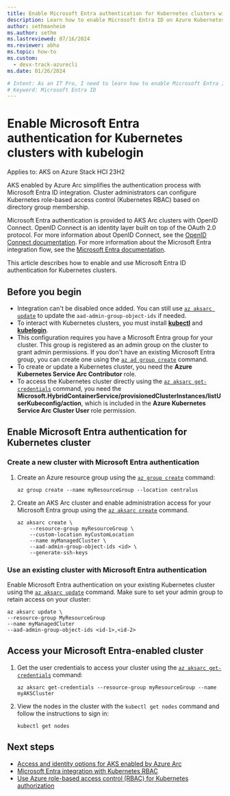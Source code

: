 ```yaml
---
title: Enable Microsoft Entra authentication for Kubernetes clusters with kubelogin
description: Learn how to enable Microsoft Entra ID on Azure Kubernetes Service with kubelogin and authenticate Azure users with credentials or managed roles.
author: sethmanheim
ms.author: sethm 
ms.lastreviewed: 07/16/2024
ms.reviewer: abha
ms.topic: how-to
ms.custom:
  - devx-track-azurecli
ms.date: 01/26/2024

# Intent: As an IT Pro, I need to learn how to enable Microsoft Entra ID authentication for Kubernetes clusters
# Keyword: Microsoft Entra ID
---
```


# Enable Microsoft Entra authentication for Kubernetes clusters with kubelogin

Applies to: AKS on Azure Stack HCI 23H2

AKS enabled by Azure Arc simplifies the authentication process with Microsoft Entra ID integration. Cluster administrators can configure Kubernetes role-based access control (Kubernetes RBAC) based on directory group membership.

Microsoft Entra authentication is provided to AKS Arc clusters with OpenID Connect. OpenID Connect is an identity layer built on top of the OAuth 2.0 protocol. For more information about OpenID Connect, see the [OpenID Connect documentation](/entra/identity-platform/v2-protocols-oidc). For more information about the Microsoft Entra integration flow, see the [Microsoft Entra documentation](concepts-security-access-identity.md#microsoft-entra-integration).

This article describes how to enable and use Microsoft Entra ID authentication for Kubernetes clusters.

## Before you begin

- Integration can't be disabled once added. You can still use [`az aksarc update`](/cli/azure/aksarc#az-aksarc-update) to update the `aad-admin-group-object-ids` if needed.
- To interact with Kubernetes clusters, you must install [**kubectl**](https://kubernetes.io/docs/tasks/tools/) and [**kubelogin**](https://azure.github.io/kubelogin/install.html).
- This configuration requires you have a Microsoft Entra group for your cluster. This group is registered as an admin group on the cluster to grant admin permissions. If you don't have an existing Microsoft Entra group, you can create one using the [`az ad group create`](/cli/azure/ad/group#az_ad_group_create) command.
- To create or update a Kubernetes cluster, you need the **Azure Kubernetes Service Arc Contributor** role.
- To access the Kubernetes cluster directly using the [`az aksarc get-credentials`](/cli/azure/aksarc#az-aksarc-get-credentials) command, you need the **Microsoft.HybridContainerService/provisionedClusterInstances/listUserKubeconfig/action**, which is included in the **Azure Kubernetes Service Arc Cluster User** role permission.

## Enable Microsoft Entra authentication for Kubernetes cluster

### Create a new cluster with Microsoft Entra authentication

1. Create an Azure resource group using the [`az group create`](/cli/azure/group#az-group-create) command:

   ```azurecli
   az group create --name myResourceGroup --location centralus
   ```

1. Create an AKS Arc cluster and enable administration access for your Microsoft Entra group using the [`az aksarc create`](/cli/azure/aksarc#az-aksarc-create) command.

   ```azurecli
   az aksarc create \
       --resource-group myResourceGroup \
       --custom-location myCustomLocation
       --name myManagedCluster \
       --aad-admin-group-object-ids <id> \
       --generate-ssh-keys
   ```

### Use an existing cluster with Microsoft Entra authentication

Enable Microsoft Entra authentication on your existing Kubernetes cluster using the [`az aksarc update`](/cli/azure/aksarc#az-aksarc-update) command. Make sure to set your admin group to retain access on your cluster:

```azurecli
az aksarc update \
--resource-group MyResourceGroup 
--name myManagedCluter
--aad-admin-group-object-ids <id-1>,<id-2>
```

## Access your Microsoft Entra-enabled cluster

1. Get the user credentials to access your cluster using the [`az aksarc get-credentials`](/cli/azure/aksarc#az-aksarc-get-credentials) command:

   ```azurecli
   az aksarc get-credentials --resource-group myResourceGroup --name myAKSCluster
   ```

1. View the nodes in the cluster with the `kubectl get nodes` command and follow the instructions to sign in:

   ```azurecli
   kubectl get nodes
   ```

## Next steps

- [Access and identity options for AKS enabled by Azure Arc](concepts-security-access-identity.md)
- [Microsoft Entra integration with Kubernetes RBAC](kubernetes-rbac-23h2.md)
- [Use Azure role-based access control (RBAC) for Kubernetes authorization](azure-rbac-23h2.md)
